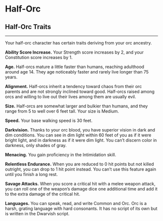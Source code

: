 # Half-Orc
## Half-Orc Traits
- - -
Your half-orc character has certain traits deriving from your orc ancestry.

**Ability Score Increase.** Your Strength score increases by 2, and your Constitution score increases by 1.

**Age.** Half-orcs mature a little faster than humans, reaching adulthood around age 14. They age noticeably faster and rarely live longer than 75 years.

**Alignment.** Half-orcs inherit a tendency toward chaos from their orc parents and are not strongly inclined toward good. Half-orcs raised among orcs and willing to live out their lives among them are usually evil.

**Size.** Half-orcs are somewhat larger and bulkier than humans, and they range from 5 to well over 6 feet tall. Your size is Medium.

**Speed.** Your base walking speed is 30 feet.

**Darkvision.** Thanks to your orc blood, you have superior vision in dark and dim conditions. You can see in dim light within 60 feet of you as if it were bright light, and in darkness as if it were dim light. You can’t discern color in darkness, only shades of gray.

**Menacing.** You gain proficiency in the Intimidation skill.

**Relentless Endurance.** When you are reduced to 0 hit points but not killed outright, you can drop to 1 hit point instead. You can’t use this feature again until you finish a long rest.

**Savage Attacks.** When you score a critical hit with a melee weapon attack, you can roll one of the weapon’s damage dice one additional time and add it to the extra damage of the critical hit.

**Languages.** You can speak, read, and write Common and Orc. Orc is a harsh, grating language with hard consonants. It has no script of its own but is written in the Dwarvish script.
